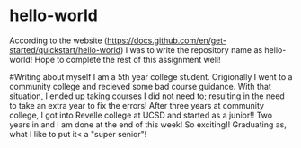 # hello-world
According to the website (https://docs.github.com/en/get-started/quickstart/hello-world) I was to write the repository name as hello-world! Hope to complete the rest of this assignment well!

#Writing about myself
I am a 5th year college student. Origionally I went to a community college and recieved some bad course guidance. With that situation, I ended up taking courses I did not need to; resulting in the need to take an extra year to fix the errors! After three years at community college, I got into Revelle college at UCSD and started as a junior!! Two years in and I am done at the end of this week! So exciting!! Graduating as, what I like to put it< a "super senior"!
